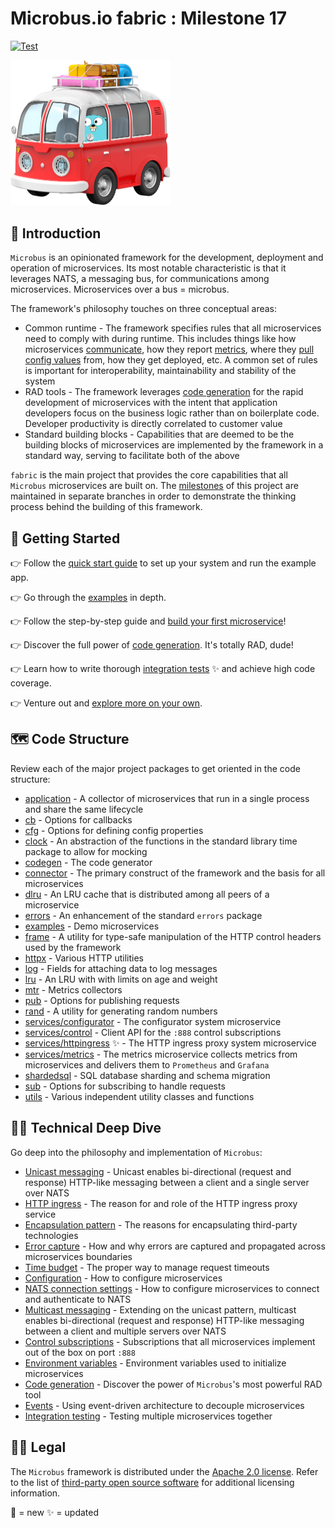 # Microbus.io fabric : Milestone 17

[![Test](https://github.com/microbus-io/fabric/actions/workflows/test.yaml/badge.svg?branch=main&event=push)](https://github.com/microbus-io/fabric/actions/workflows/test.yaml)

<img src="docs/gopher-on-bus.png" width="256">

## 🚌 Introduction

`Microbus` is an opinionated framework for the development, deployment and operation of microservices. Its most notable characteristic is that it leverages NATS, a messaging bus, for communications among microservices. Microservices over a bus = microbus.

The framework's philosophy touches on three conceptual areas:

* Common runtime - The framework specifies rules that all microservices need to comply with during runtime. This includes things like how microservices [communicate](docs/tech/unicast.md), how they report [metrics](docs/structure/services-metrics.md), where they [pull config values](docs/tech/configuration.md) from, how they get deployed, etc. A common set of rules is important for interoperability, maintainability and stability of the system
* RAD tools - The framework leverages [code generation](docs/tech/codegen.md) for the rapid development of microservices with the intent that application developers focus on the business logic rather than on boilerplate code. Developer productivity is directly correlated to customer value
* Standard building blocks - Capabilities that are deemed to be the building blocks of microservices are implemented by the framework in a standard way, serving to facilitate both of the above

`fabric` is the main project that provides the core capabilities that all `Microbus` microservices are built on. The [milestones](docs/milestones.md) of this project are maintained in separate branches in order to demonstrate the thinking process behind the building of this framework.

## 🚦 Getting Started

👉 Follow the [quick start guide](docs/quick-start.md) to set up your system and run the example app.

👉 Go through the [examples](docs/structure/examples.md) in depth.

👉 Follow the step-by-step guide and [build your first microservice](docs/first-service.md)!

👉 Discover the full power of [code generation](docs/tech/codegen.md). It's totally RAD, dude!

👉 Learn how to write thorough [integration tests](docs/tech/integrationtesting.md) ✨ and achieve high code coverage.

👉 Venture out and [explore more on your own](docs/self-explore.md).

## 🗺 Code Structure

Review each of the major project packages to get oriented in the code structure:

* [application](docs/structure/application.md) - A collector of microservices that run in a single process and share the same lifecycle
* [cb](docs/structure/cb.md) - Options for callbacks
* [cfg](docs/structure/cfg.md) - Options for defining config properties
* [clock](docs/structure/clock.md) - An abstraction of the functions in the standard library time package to allow for mocking
* [codegen](docs/structure/codegen.md) - The code generator
* [connector](docs/structure/connector.md) - The primary construct of the framework and the basis for all microservices
* [dlru](docs/structure/dlru.md) - An LRU cache that is distributed among all peers of a microservice
* [errors](docs/structure/errors.md) - An enhancement of the standard `errors` package
* [examples](docs/structure/examples.md) - Demo microservices 
* [frame](docs/structure/frame.md) - A utility for type-safe manipulation of the HTTP control headers used by the framework
* [httpx](docs/structure/httpx.md) - Various HTTP utilities
* [log](docs/structure/log.md) - Fields for attaching data to log messages
* [lru](docs/structure/lru.md) - An LRU with with limits on age and weight
* [mtr](docs/structure/mtr.md) - Metrics collectors
* [pub](docs/structure/pub.md) - Options for publishing requests
* [rand](docs/structure/rand.md) - A utility for generating random numbers
* [services/configurator](docs/structure/services-configurator.md) - The configurator system microservice
* [services/control](docs/structure/services-control.md) - Client API for the `:888` control subscriptions
* [services/httpingress](docs/structure/services-httpingress.md) ✨ - The HTTP ingress proxy system microservice
* [services/metrics](docs/structure/services-metrics.md) - The metrics microservice collects metrics from microservices and delivers them to `Prometheus` and `Grafana`
* [shardedsql](docs/structure/shardedsql.md) - SQL database sharding and schema migration
* [sub](docs/structure/sub.md) - Options for subscribing to handle requests
* [utils](docs/structure/utils.md) - Various independent utility classes and functions

## 👩‍💻 Technical Deep Dive

Go deep into the philosophy and implementation of `Microbus`:

* [Unicast messaging](docs/tech/unicast.md) - Unicast enables bi-directional (request and response) HTTP-like messaging between a client and a single server over NATS
* [HTTP ingress](docs/tech/httpingress.md) - The reason for and role of the HTTP ingress proxy service
* [Encapsulation pattern](docs/tech/encapsulation.md) - The reasons for encapsulating third-party technologies
* [Error capture](docs/tech/errorcapture.md) - How and why errors are captured and propagated across microservices boundaries
* [Time budget](docs/tech/timebudget.md) - The proper way to manage request timeouts
* [Configuration](docs/tech/configuration.md) - How to configure microservices
* [NATS connection settings](docs/tech/natsconnection.md) - How to configure microservices to connect and authenticate to NATS
* [Multicast messaging](docs/tech/multicast.md) - Extending on the unicast pattern, multicast enables bi-directional (request and response) HTTP-like messaging between a client and multiple servers over NATS
* [Control subscriptions](docs/tech/controlsubs.md) - Subscriptions that all microservices implement out of the box on port `:888`
* [Environment variables](docs/tech/envars.md) - Environment variables used to initialize microservices
* [Code generation](docs/tech/codegen.md) - Discover the power of `Microbus`'s most powerful RAD tool
* [Events](docs/tech/events.md) - Using event-driven architecture to decouple microservices
* [Integration testing](docs/tech/integrationtesting.md) - Testing multiple microservices together

## 👩‍⚖️ Legal

The `Microbus` framework is distributed under the [Apache 2.0 license](LICENSE). Refer to the list of [third-party open source software](docs/third-party-oss.md) for additional licensing information.

🎁 = new
✨ = updated
